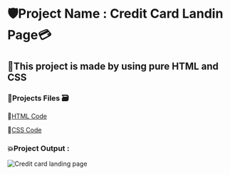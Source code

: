 # 🛡️Project Name : Credit Card Landin Page💳

## 🎯This project is made by using pure HTML and CSS 

### 📍Projects Files 🗃️

📌[HTML Code](./index.html)

📌[CSS Code](./CSS_for_this_proejct/style.css)

### 💥Project Output :  
![Credit card landing page](https://github.com/Abhinandan411/FSJS-2.0/assets/131553633/d9550c16-fe3f-4d43-a84a-925cdc874294)
